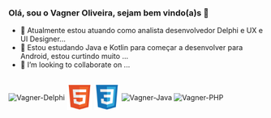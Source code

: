 ### Olá, sou o Vagner Oliveira, sejam bem vindo(a)s 👋

- 🔭 Atualmente estou atuando como analista desenvolvedor Delphi e UX e UI Designer...
- 🌱 Estou estudando Java e Kotlin para começar a desenvolver para Android, estou curtindo muito ...
- 👯 I’m looking to collaborate on ...

<div style="display: inline_block"><br>
  <img align="center" alt="Vagner-Delphi" height="50" width="50" src="https://user-images.githubusercontent.com/3423282/123477765-e4013700-d5d4-11eb-876c-de9aab52153b.png">  
  <img align="center" alt="Vagner-HTML" height="50" width="50" src="https://raw.githubusercontent.com/devicons/devicon/master/icons/html5/html5-original.svg">
  <img align="center" alt="Vagner-CSS" height="50" width="50" src="https://raw.githubusercontent.com/devicons/devicon/master/icons/css3/css3-original.svg">
  <img align="center" alt="Vagner-Java" height="50" width="50" src="https://cdn.jsdelivr.net/gh/devicons/devicon/icons/java/java-original-wordmark.svg">
  <img align="center" alt="Vagner-PHP" height="50" width="50" src="https://cdn.jsdelivr.net/gh/devicons/devicon/icons/php/php-original.svg">
</div>

